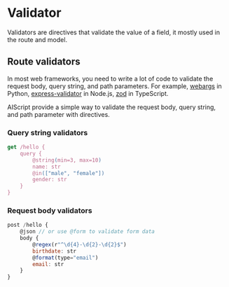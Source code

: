 # Validator

Validators are directives that validate the value of a field, it mostly used in the route and model.

## Route validators

In most web frameworks, you need to write a lot of code to validate the request body, query string, and path parameters. For example, [webargs](https://webargs.readthedocs.io/en/latest/) in Python, [express-validator](https://express-validator.github.io/docs) in Node.js, [zod](https://github.com/colinhacks/zod) in TypeScript.

AIScript provide a simple way to validate the request body, query string, and path parameter with directives.

### Query string validators

```js
get /hello {
    query {
        @string(min=3, max=10)
        name: str
        @in(["male", "female"])
        gender: str
    }
}
```

### Request body validators

```js
post /hello {
    @json // or use @form to validate form data
    body {
        @regex(r"^\d{4}-\d{2}-\d{2}$")
        birthdate: str
        @format(type="email")
        email: str
    }
}
```
